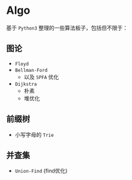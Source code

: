 # Algo
基于 `Python3` 整理的一些算法板子，包括但不限于：
## 图论
- `Floyd`
- `Bellman-Ford`
  - 以及 `SPFA` 优化
- `Dijkstra`
  - 朴素
  - 堆优化

## 前缀树
- 小写字母的 `Trie`

## 并查集
- `Union-Find` (find优化)